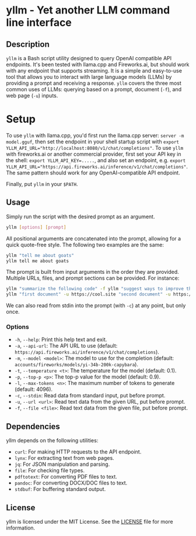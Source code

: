 # yllm - Yet another LLM command line interface

## Description

`yllm` is a Bash script utility designed to query OpenAI compatible API endpoints.
It's been tested with llama.cpp and Fireworks.ai, but should work with any endpoint that supports streaming.
It is a simple and easy-to-use tool that allows you to interact with large language models (LLMs) by providing a prompt and receiving a response.
`yllm` covers the three most common uses of LLMs: querying based on a prompt, document (`-f`), and web page (`-u`) inputs.

# Setup

To use `yllm` with llama.cpp, you'd first run the llama.cpp server: `server -m model.gguf`, then set the endpoint in your shell startup script with `export YLLM_API_URL="http://localhost:8080/v1/chat/completions"`.
To use `yllm` with fireworks.ai or another commercial provider, first set your API key in the shell: `export YLLM_API_KEY=.....`, and also set an endpoint, e.g. `export YLLM_API_URL="https://api.fireworks.ai/inference/v1/chat/completions"`.
The same pattern should work for any OpenAI-compatible API endpoint.

Finally, put `yllm` in your `$PATH`.

## Usage

Simply run the script with the desired prompt as an argument.

```bash
yllm [options] [prompt]
```

All positional arguments are concatenated into the prompt, allowing for a quick quote-free style.
The following two examples are the same:

```bash
yllm "tell me about goats"
yllm tell me about goats
```

The prompt is built from input arguments in the order they are provided.
Multiple URLs, files, and prompt sections can be provided.
For instance:

```bash
yllm "summarize the following code" -f yllm "suggest ways to improve the documentation:" -f README.md
yllm "first document" -u https://cool.site "second document" -u https://xxxx.com "compare the two documents"
```

We can also read from stdin into the prompt (with `-c`) at any point, but only once.

### Options

- `-h`, `--help`: Print this help text and exit.
- `-a`, `--api-url`: The API URL to use (default: `https://api.fireworks.ai/inference/v1/chat/completions`).
- `-m`, `--model <model>`: The model to use for the completion (default: `accounts/fireworks/models/yi-34b-200k-capybara`).
- `-t`, `--temperature <t>`: The temperature for the model (default: 0.1).
- `-p`, `--top-p <p>`: The top-p value for the model (default: 0.9).
- `-l`, `--max-tokens <n>`: The maximum number of tokens to generate (default: 4096).
- `-c`, `--stdin`: Read data from standard input, put before prompt.
- `-u`, `--url <url>`: Read text data from the given URL, put before prompt.
- `-f`, `--file <file>`: Read text data from the given file, put before prompt.

## Dependencies

yllm depends on the following utilities:

- `curl`: For making HTTP requests to the API endpoint.
- `lynx`: For extracting text from web pages.
- `jq`: For JSON manipulation and parsing.
- `file`: For checking file types.
- `pdftotext`: For converting PDF files to text.
- `pandoc`: For converting DOCX/DOC files to text.
- `stdbuf`: For buffering standard output.

## License

yllm is licensed under the MIT License. See the [LICENSE](LICENSE) file for more information.
